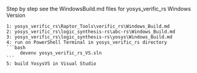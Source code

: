
Step by step see the WindowsBuild.md files for yosys_verific_rs Windows Version
	
	1: yosys_verific_rs\Raptor_Tools\verific_rs\Windows_Build.md
	2: yosys_verific_rs\logic_synthesis-rs\abc-rs\Windows_Build.md
	3: yosys_verific_rs\logic_synthesis-rs\yosys\Windows_Build.md
	4: run on PowerShell Terminal in yosys_verific_rs directory   
	```bash
		 devenv yosys_verific_rs_VS.sln
	```
	5: build YosysVS in Visual Studio 
